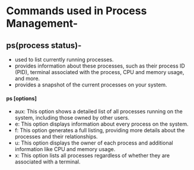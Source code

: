 # Commands used in Process Management-
## ps(process  status)-
 - used to list currently running processes.
 - provides information about these processes, such as their process ID (PID), terminal associated with the process, CPU and memory usage, and more.
 - provides a snapshot of the current processes on your system.
#### ps [options]
* aux: This option shows a detailed list of all processes running on the system, including those owned by other users.
* e: This option displays information about every process on the system.
* f: This option generates a full listing, providing more details about the processes and their relationships.
* u: This option displays the owner of each process and additional information like CPU and memory usage.
* x: This option lists all processes regardless of whether they are associated with a terminal.
